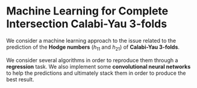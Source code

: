 # Machine Learning for Complete Intersection Calabi-Yau 3-folds

We consider a machine learning approach to the issue related to the prediction
of the **Hodge numbers** ($h_{11}$ and $h_{21}$) of **Calabi-Yau 3-folds**.

 We consider several algorithms in order to reproduce them through a
**regression** task. We also implement some **convolutional neural networks** to
help the predictions and ultimately stack them in order to produce the best
result.
